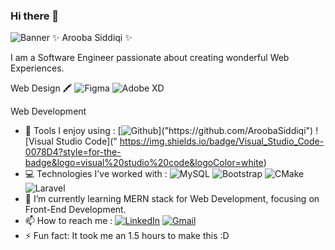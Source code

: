 ### Hi there 👋
![Banner]("https://www.canva.com/design/DAE7ngcOiyA/qaD15pHODD111JkY60AiMQ/view?utm_content=DAE7ngcOiyA&utm_campaign=designshare&utm_medium=link&utm_source=publishsharelink")
✨ Arooba Siddiqi ✨ 

I am a Software Engineer passionate about creating wonderful Web Experiences.

Web Design 🖍 ![Figma]("https://img.shields.io/badge/Figma-F24E1E?style=for-the-badge&logo=figma&logoColor")   ![Adobe XD]("https://img.shields.io/badge/Adobe%20XD-470137?style=for-the-badge&logo=Adobe%20XD&logoColor=#FF61F6")

Web Development
- 🔧 Tools I enjoy using : [![Github]("https://img.shields.io/badge/GitHub-100000?style=for-the-badge&logo=github&logoColor=white")]("https://github.com/AroobaSiddiqi")   ![Visual Studio Code](" 	https://img.shields.io/badge/Visual_Studio_Code-0078D4?style=for-the-badge&logo=visual%20studio%20code&logoColor=white)
- 💻 Technologies I've worked with : ![MySQL](https://img.shields.io/badge/MySQL-005C84?style=for-the-badge&logo=mysql&logoColor=white)   ![Bootstrap](https://img.shields.io/badge/Bootstrap-563D7C?style=for-the-badge&logo=bootstrap&logoColor=white)   ![CMake](https://img.shields.io/badge/CMake-064F8C?style=for-the-badge&logo=cmake&logoColor=white)   ![Laravel](https://img.shields.io/badge/Laravel-FF2D20?style=for-the-badge&logo=laravel&logoColor=white)
- 🌱 I’m currently learning MERN stack for Web Development, focusing on Front-End Development.
- 📫 How to reach me : [![LinkedIn](https://img.shields.io/badge/LinkedIn-0077B5?style=for-the-badge&logo=linkedin&logoColor=white)](https://www.linkedin.com/in/arooba-siddiqi/) [![Gmail](https://img.shields.io/badge/Gmail-D14836?style=for-the-badge&logo=gmail&logoColor=white)](mailto:aroobasiddiqi01@gmail.com)
- ⚡ Fun fact: It took me an 1.5 hours to make this :D
